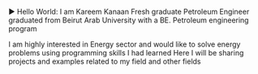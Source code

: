 ► Hello World: I am Kareem Kanaan
Fresh graduate Petroleum Engineer graduated from Beirut Arab University with a BE. Petroleum engineering program

I am highly interested in Energy sector and would like to solve energy problems using programming skills I had learned 
Here I will be sharing projects and examples related to my field and other fields


